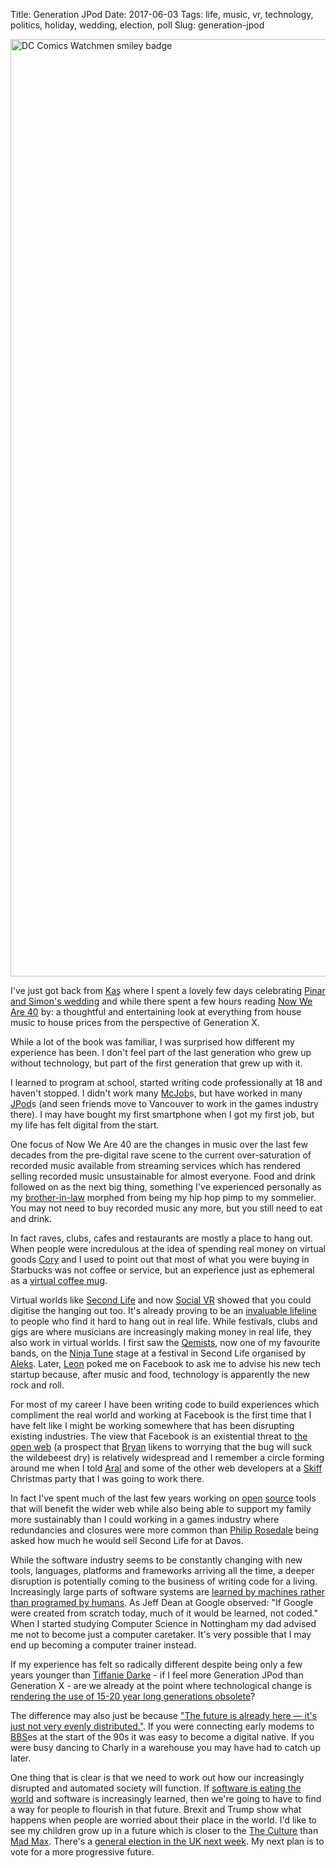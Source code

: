 Title: Generation JPod
Date: 2017-06-03
Tags: life, music, vr, technology, politics, holiday, wedding, election, poll
Slug: generation-jpod

<a data-flickr-embed="true"  href="https://www.flickr.com/photos/dannybirchall/6391786127/in/photolist-aJPzk6-4uesev-4uiumw-MjYmiQ" title="DC Comics Watchmen smiley badge"><img src="https://c1.staticflickr.com/8/7017/6391786127_cc5e19386a_o.jpg" width="1500" height="1500" alt="DC Comics Watchmen smiley badge"></a><script async src="//embedr.flickr.com/assets/client-code.js" charset="utf-8"></script>

I've just got back from [Kaş](https://en.wikipedia.org/wiki/Ka%C5%9F)
where I spent a lovely few days celebrating [Pinar and Simon's
wedding](https://www.flickr.com/photos/jimpurbrick/albums/72157681607365593)
and while there spent a few hours reading [Now We Are
40](http://www.harpercollins.ca/9780008185329/now-we-are-40) by: a
thoughtful and entertaining look at everything from house music to
house prices from the perspective of Generation X.

While a lot of the book was familiar, I was surprised how different my
experience has been. I don't feel part of the last generation who grew
up without technology, but part of the first generation that grew up
with it.

I learned to program at school, started writing code professionally at
18 and haven't stopped. I didn't work many
[McJob](https://en.wikipedia.org/wiki/McJob)s, but have worked in many
[JPod](https://en.wikipedia.org/wiki/JPod)s (and seen friends move
to Vancouver to work in the games industry there). I may have bought my
first smartphone when I got my first job, but my life has
felt digital from the start.

One focus of Now We Are 40 are the changes in music over the last few
decades from the pre-digital rave scene to the current over-saturation
of recorded music available from streaming services which has rendered
selling recorded music unsustainable for almost everyone. Food and
drink followed on as the next big thing, something I've experienced
personally as my
[brother-in-law](https://www.instagram.com/3scoopsplease/) morphed
from being my hip hop pimp to my sommelier. You may not need to buy
recorded music any more, but you still need to eat and drink.

In fact raves, clubs, cafes and restaurants are mostly a place to hang
out. When people were incredulous at the idea of spending real money on
virtual goods [Cory](http://ondrejka.net/) and I used to point out
that most of what you were buying in Starbucks was not coffee or
service, but an experience just as ephemeral as a [virtual coffee
mug](http://terranova.blogs.com/terra_nova/2004/12/you_cant_take_i.html).

Virtual worlds like [Second Life](http://secondlife.com/) and now
[Social
VR](https://www.oculus.com/blog/join-friends-in-vr-with-oculus-rooms-and-parties/)
showed that you could digitise the hanging out too. It's already
proving to be an [invaluable
lifeline](http://jimpurbrick.com/2013/12/15/osprey-therian/) to people
who find it hard to hang out in real life. While festivals, clubs and
gigs are where musicians are increasingly making money in real life,
they also work in virtual worlds. I first saw the
[Qemists](http://www.theqemists.com/), now one of my favourite bands,
on the [Ninja Tune](https://ninjatune.net/) stage at a festival in
Second Life organised by
[Aleks](http://www.alekskrotoski.com/). Later,
[Leon](https://twitter.com/l3onx) poked me on Facebook to ask me to
advise his new tech startup because, after music and food, technology
is apparently the new rock and roll.

For most of my career I have been writing code to build experiences
which compliment the real world and working at Facebook is the first
time that I have felt like I might be working somewhere that has been
disrupting existing industries. The view that Facebook is an
existential threat to [the open
web](http://anildash.com/2012/12/the-web-we-lost.html) (a prospect
that [Bryan](http://www.serpentine.com/blog/) likens to worrying that
the bug will suck the wildebeest dry) is relatively widespread and I
remember a circle forming around me when I told [Aral](https://ar.al/)
and some of the other web developers at a [Skiff](http://www.theskiff.org/)
Christmas party that I was going to work there.

In fact I've spent much of the last few years working on
[open](https://buckbuild.com/) [source](http://fbinfer.com/) tools
that will benefit the wider web while also being able to support my family
more sustainably than I could working in a games industry where
redundancies and closures were more common than [Philip
Rosedale](https://en.wikipedia.org/wiki/Philip_Rosedale) being asked
how much he would sell Second Life for at Davos.

While the software industry seems to be constantly changing with new
tools, languages, platforms and frameworks arriving all the time, a
deeper disruption is potentially coming to the business of writing
code for a living. Increasingly large parts of software systems are
[learned by machines rather than programed by
humans](https://www.wired.com/2016/05/the-end-of-code/). As Jeff Dean
at Google observed: "If Google were created from scratch today, much
of it would be learned, not coded." When I started studying Computer
Science in Nottingham my dad advised me not to become just a computer
caretaker. It's very possible that I may end up becoming a computer
trainer instead.

If my experience has felt so radically different despite being only a
few years younger than [Tiffanie
Darke](https://www.harpercollins.co.uk/9780008185329/now-we-are-40) -
if I feel more Generation JPod than Generation X - are we already at
the point where technological change is [rendering the use of 15-20 year
long generations
obsolete](https://en.wikipedia.org/wiki/Generation_Z#Successors)?

The difference may also just be because ["The future is
already here — it's just not very evenly
distributed."](https://en.wikiquote.org/wiki/William_Gibson). If you
were connecting early modems to
[BBS](https://en.wikipedia.org/wiki/Bulletin_board_system)es at the
start of the 90s it was easy to become a digital native. If you were
busy dancing to Charly in a warehouse you may have had to catch up
later.

One thing that is clear is that we need to work out how our
increasingly disrupted and automated society will function. If
[software is eating the
world](http://a16z.com/2016/08/20/why-software-is-eating-the-world/)
and software is increasingly learned, then we're going to have to find
a way for people to flourish in that future. Brexit and Trump show
what happens when people are worried about their place in the
world. I'd like to see my children grow up in a future which is closer
to the [The Culture](https://en.wikipedia.org/wiki/The_Culture) than
[Mad Max](https://en.wikipedia.org/wiki/Mad_Max). There's a [general
election in the UK next
week](https://en.wikipedia.org/wiki/United_Kingdom_general_election,_2017). My
next plan is to vote for a more progressive future.